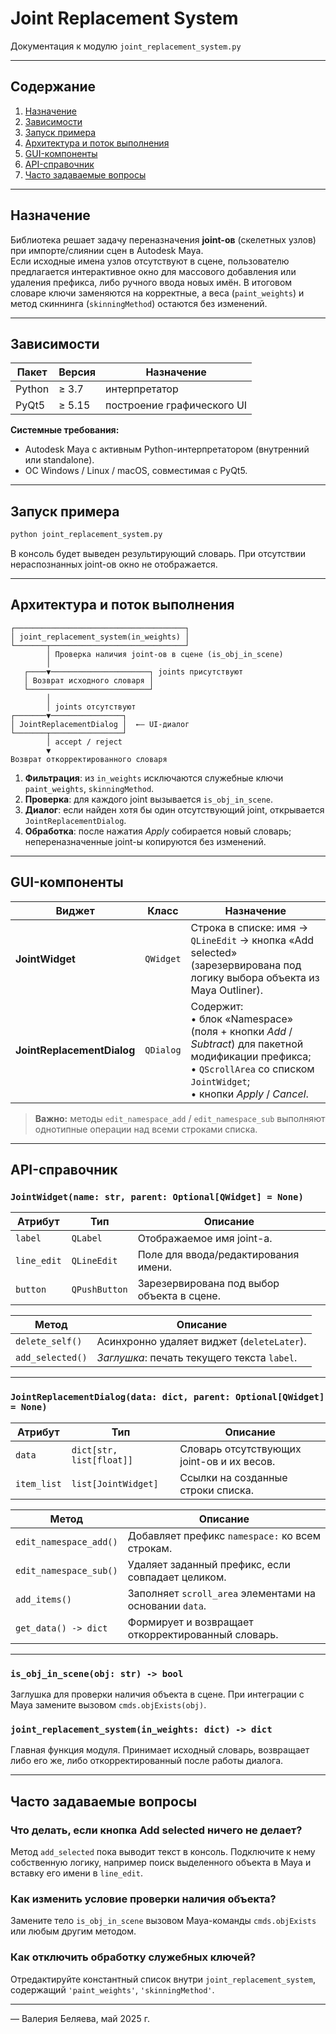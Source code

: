 
# Joint Replacement System  
Документация к модулю `joint_replacement_system.py`

---

## Содержание
1. [Назначение](#назначение)  
2. [Зависимости](#зависимости)  
3. [Запуск примера](#запуск-примера)  
4. [Архитектура и поток выполнения](#архитектура-и-поток-выполнения)  
5. [GUI-компоненты](#gui-компоненты)  
6. [API-справочник](#api-справочник)  
7. [Часто задаваемые вопросы](#часто-задаваемые-вопросы)  

---

## Назначение
Библиотека решает задачу переназначения **joint-ов** (скелетных узлов) при импорте/слиянии сцен в Autodesk Maya.  
Если исходные имена узлов отсутствуют в сцене, пользователю предлагается интерактивное окно для массового добавления или удаления префикса, либо ручного ввода новых имён. В итоговом словаре ключи заменяются на корректные, а веса (`paint_weights`) и метод скиннинга (`skinningMethod`) остаются без изменений.

---

## Зависимости
| Пакет   | Версия | Назначение                |
|---------|--------|---------------------------|
| Python  | ≥ 3.7  | интерпретатор             |
| PyQt5   | ≥ 5.15 | построение графического UI|

**Системные требования:**  
- Autodesk Maya с активным Python-интерпретатором (внутренний или standalone).  
- ОС Windows / Linux / macOS, совместимая с PyQt5.

---

## Запуск примера
```bash
python joint_replacement_system.py
````

В консоль будет выведен результирующий словарь. При отсутствии нераспознанных joint-ов окно не отображается.

---

## Архитектура и поток выполнения

```text
┌──────────────────────────────────────┐
│ joint_replacement_system(in_weights) │
└───────┬──────────────────────────────┘
        │ Проверка наличия joint-ов в сцене (is_obj_in_scene)
        │
   ┌────▼──────────────────────┐ joints присутствуют
   │ Возврат исходного словаря │ 
   └───────────────────────────┘
        │
        │ joints отсутствуют
┌───────▼────────────────┐
│ JointReplacementDialog │  ←— UI-диалог
└───────┬────────────────┘
        │ accept / reject
        ▼
Возврат откорректированного словаря
```

1. **Фильтрация**: из `in_weights` исключаются служебные ключи `paint_weights`, `skinningMethod`.
2. **Проверка**: для каждого joint вызывается `is_obj_in_scene`.
3. **Диалог**: если найден хотя бы один отсутствующий joint, открывается `JointReplacementDialog`.
4. **Обработка**: после нажатия *Apply* собирается новый словарь; непереназначенные joint-ы копируются без изменений.

---

## GUI-компоненты

| Виджет                     | Класс     | Назначение                                                                                                                                                                          |
| -------------------------- | --------- | ----------------------------------------------------------------------------------------------------------------------------------------------------------------------------------- |
| **JointWidget**            | `QWidget` | Строка в списке: имя → `QLineEdit` → кнопка «Add selected» (зарезервирована под логику выбора объекта из Maya Outliner).                                                            |
| **JointReplacementDialog** | `QDialog` | Содержит: <br>• блок «Namespace» (поля + кнопки *Add* / *Subtract*) для пакетной модификации префикса;<br>• `QScrollArea` со списком `JointWidget`;<br>• кнопки *Apply* / *Cancel*. |

> **Важно:** методы `edit_namespace_add` / `edit_namespace_sub` выполняют однотипные операции над всеми строками списка.

---

## API-справочник

### `JointWidget(name: str, parent: Optional[QWidget] = None)`

| Атрибут     | Тип           | Описание                                   |
| ----------- | ------------- | ------------------------------------------ |
| `label`     | `QLabel`      | Отображаемое имя joint-а.                  |
| `line_edit` | `QLineEdit`   | Поле для ввода/редактирования имени.       |
| `button`    | `QPushButton` | Зарезервирована под выбор объекта в сцене. |

| Метод            | Описание                                    |
| ---------------- | ------------------------------------------- |
| `delete_self()`  | Асинхронно удаляет виджет (`deleteLater`).  |
| `add_selected()` | *Заглушка*: печать текущего текста `label`. |

---

### `JointReplacementDialog(data: dict, parent: Optional[QWidget] = None)`

| Атрибут     | Тип                      | Описание                                   |
| ----------- | ------------------------ | ------------------------------------------ |
| `data`      | `dict[str, list[float]]` | Словарь отсутствующих joint-ов и их весов. |
| `item_list` | `list[JointWidget]`      | Ссылки на созданные строки списка.         |

| Метод                  | Описание                                                |
| ---------------------- | ------------------------------------------------------- |
| `edit_namespace_add()` | Добавляет префикс `namespace:` ко всем строкам.         |
| `edit_namespace_sub()` | Удаляет заданный префикс, если совпадает целиком.       |
| `add_items()`          | Заполняет `scroll_area` элементами на основании `data`. |
| `get_data() -> dict`   | Формирует и возвращает откорректированный словарь.      |

---

### `is_obj_in_scene(obj: str) -> bool`

Заглушка для проверки наличия объекта в сцене. При интеграции с Maya замените вызовом `cmds.objExists(obj)`.

### `joint_replacement_system(in_weights: dict) -> dict`

Главная функция модуля. Принимает исходный словарь, возвращает либо его же, либо откорректированный после работы диалога.

---

## Часто задаваемые вопросы

### Что делать, если кнопка **Add selected** ничего не делает?

Метод `add_selected` пока выводит текст в консоль. Подключите к нему собственную логику, например поиск выделенного объекта в Maya и вставку его имени в `line_edit`.

### Как изменить условие проверки наличия объекта?

Замените тело `is_obj_in_scene` вызовом Maya-команды `cmds.objExists` или любым другим методом.

### Как отключить обработку служебных ключей?

Отредактируйте константный список внутри `joint_replacement_system`, содержащий `'paint_weights'`, `'skinningMethod'`.

---

— Валерия Беляева, май 2025 г.